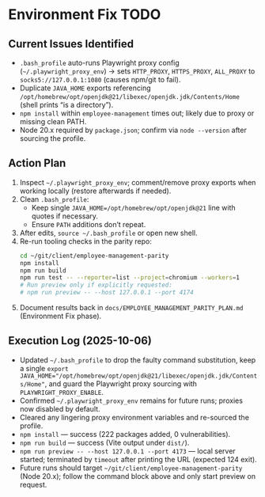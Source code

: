 # Environment Fix TODO

## Current Issues Identified
- `.bash_profile` auto-runs Playwright proxy config (`~/.playwright_proxy_env`) → sets `HTTP_PROXY`, `HTTPS_PROXY`, `ALL_PROXY` to `socks5://127.0.0.1:1080` (causes npm/git to fail).
- Duplicate `JAVA_HOME` exports referencing `/opt/homebrew/opt/openjdk@21/libexec/openjdk.jdk/Contents/Home` (shell prints “is a directory”).
- `npm install` within `employee-management` times out; likely due to proxy or missing clean PATH.
- Node 20.x required by `package.json`; confirm via `node --version` after sourcing the profile.

## Action Plan
1. Inspect `~/.playwright_proxy_env`; comment/remove proxy exports when working locally (restore afterwards if needed).
2. Clean `.bash_profile`:
   - Keep single `JAVA_HOME=/opt/homebrew/opt/openjdk@21` line with quotes if necessary.
   - Ensure `PATH` additions don’t repeat.
3. After edits, `source ~/.bash_profile` or open new shell.
4. Re-run tooling checks in the parity repo:
   ```bash
   cd ~/git/client/employee-management-parity
   npm install
   npm run build
   npm run test -- --reporter=list --project=chromium --workers=1
   # Run preview only if explicitly requested:
   # npm run preview -- --host 127.0.0.1 --port 4174
   ```
5. Document results back in `docs/EMPLOYEE_MANAGEMENT_PARITY_PLAN.md` (Environment Fix phase).

## Execution Log (2025-10-06)
- Updated `~/.bash_profile` to drop the faulty command substitution, keep a single
  `export JAVA_HOME="/opt/homebrew/opt/openjdk@21/libexec/openjdk.jdk/Contents/Home"`, and guard
  the Playwright proxy sourcing with `PLAYWRIGHT_PROXY_ENABLE`.
- Confirmed `~/.playwright_proxy_env` remains for future runs; proxies now disabled by default.
- Cleared any lingering proxy environment variables and re-sourced the profile.
- `npm install` — success (222 packages added, 0 vulnerabilities).
- `npm run build` — success (Vite output under `dist/`).
- `npm run preview -- --host 127.0.0.1 --port 4173` — local server started; terminated by `timeout` after
  printing the URL (expected 124 exit).
- Future runs should target `~/git/client/employee-management-parity` (Node 20.x); follow the command block above and only start preview on request.
